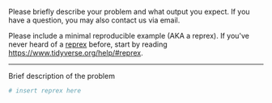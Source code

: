 Please briefly describe your problem and what output you expect.
If you have a question, you may also contact us via email.

Please include a minimal reproducible example (AKA a reprex).
If you've never heard of a [reprex](http://reprex.tidyverse.org/) before, start by reading <https://www.tidyverse.org/help/#reprex>.

---

Brief description of the problem

```r
# insert reprex here
```
